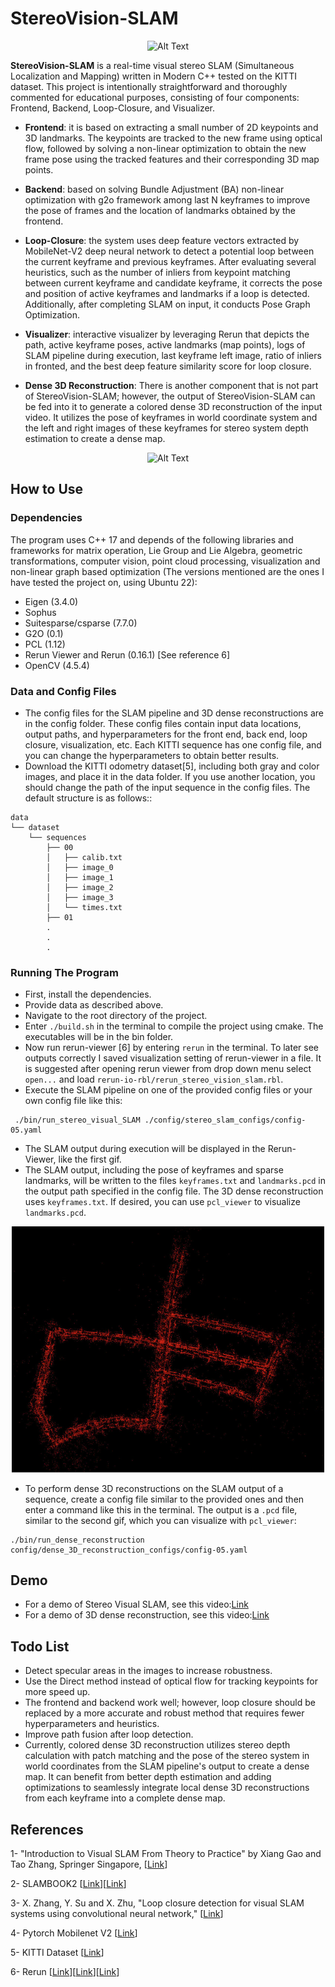 # StereoVision-SLAM

<p align="center">
  <img src="readme-files/Demo-Stereo-Visual-SLAM-Long-ezgif.com-video-to-gif-converter.gif" alt="Alt Text">
</p>

<b>StereoVision-SLAM</b> is a real-time visual stereo SLAM (Simultaneous Localization and Mapping) written in Modern C++ tested on the KITTI dataset. This project is intentionally straightforward and thoroughly commented for educational purposes, consisting of four components: Frontend, Backend, Loop-Closure, and Visualizer.

- <b>Frontend</b>: it is based on extracting a small number of 2D keypoints and 3D landmarks. The keypoints are tracked to the new frame using optical flow, followed by solving a non-linear optimization to obtain the new frame pose using the tracked features and their corresponding 3D map points.

- <b>Backend</b>: based on solving Bundle Adjustment (BA) non-linear optimization with g2o framework among last N keyframes to improve the pose of frames and the location of landmarks obtained by the frontend.

- <b>Loop-Closure</b>: the system uses deep feature vectors extracted by MobileNet-V2 deep neural network to detect a potential loop between the current keyframe and previous keyframes. After evaluating several heuristics, such as the number of inliers from keypoint matching between current keyframe and candidate keyframe, it corrects the pose and position of active keyframes and landmarks if a loop is detected. Additionally, after completing SLAM on input, it conducts Pose Graph Optimization.

- <b>Visualizer</b>: interactive visualizer by leveraging Rerun that depicts the path, active keyframe poses, active landmarks (map points), logs of SLAM pipeline during execution, last keyframe left image, ratio of inliers in fronted, and the best deep feature similarity score for loop closure.

- <b>Dense 3D Reconstruction</b>: There is another component that is not part of StereoVision-SLAM; however, the output of StereoVision-SLAM can be fed into it to generate a colored dense 3D reconstruction of the input video. It utilizes the pose of keyframes in world coordinate system and the left and right images of these keyframes for stereo system depth estimation to create a dense map.

<p align="center">
  <img src="readme-files/Demo-Dense-3D-Reconstruction-ezgif.com-video-to-gif-converter.gif" alt="Alt Text">
</p>


## How to Use

### Dependencies
The program uses C++ 17 and depends of the following libraries and frameworks for matrix operation, Lie Group and Lie Algebra, geometric transformations, computer vision, point cloud processing, visualization and non-linear graph based optimization (The versions mentioned are the ones I have tested the project on, using Ubuntu 22):

- Eigen (3.4.0)
- Sophus
- Suitesparse/csparse (7.7.0)
- G2O (0.1)
- PCL (1.12)
- Rerun Viewer and Rerun (0.16.1)  [See reference 6]
- OpenCV (4.5.4)

### Data and Config Files
- The config files for the SLAM pipeline and 3D dense reconstructions are in the config folder. These config files contain input data locations, output paths, and hyperparameters for the front end, back end, loop closure, visualization, etc. Each KITTI sequence has one config file, and you can change the hyperparameters to obtain better results.
- Download the KITTI odometry dataset[5], including both gray and color images, and place it in the data folder. If you use another location, you should change the path of the input sequence in the config files. The default structure is as follows::

```
data
└── dataset
    └── sequences
        ├── 00
        │   ├── calib.txt
        │   ├── image_0
        │   ├── image_1
        │   ├── image_2
        │   ├── image_3
        │   └── times.txt
        ├── 01
        .
        .
        .
```

### Running The Program

- First, install the dependencies.
- Provide data as described above.
- Navigate to the root directory of the project.
- Enter `./build.sh` in the terminal to compile the project using cmake. The executables will be in the bin folder.
- Now run rerun-viewer [6] by entering `rerun` in the terminal. To later see outputs correctly I saved visualization setting of rerun-viewer in a file. It is suggested after opening rerun viewer from drop down menu select `open...` and load `rerun-io-rbl/rerun_stereo_vision_slam.rbl`.
- Execute the SLAM pipeline on one of the provided config files or your own config file like this:
```
 ./bin/run_stereo_visual_SLAM ./config/stereo_slam_configs/config-05.yaml 
``` 
- The SLAM output during execution will be displayed in the Rerun-Viewer, like the first gif.
- The SLAM output, including the pose of keyframes and sparse landmarks, will be written to the files `keyframes.txt` and `landmarks.pcd` in the output path specified in the config file. The 3D dense reconstruction uses `keyframes.txt`. If desired, you can use `pcl_viewer` to visualize `landmarks.pcd`.
<p align="center">
  <img src="readme-files/SLAM-lanmarks-sparse.jpg" alt="Alt Text"  width="500">
</p>

- To perform dense 3D reconstructions on the SLAM output of a sequence, create a config file similar to the provided ones and then enter a command like this in the terminal. The output is a `.pcd` file, similar to the second gif, which you can visualize with `pcl_viewer`:
```
./bin/run_dense_reconstruction config/dense_3D_reconstruction_configs/config-05.yaml
```

## Demo
- For a demo of Stereo Visual SLAM, see this video:[Link](https://youtu.be/RwKpA9GsXdk)
- For a demo of 3D dense reconstruction, see this video:[Link](https://youtu.be/MN_yaq5I84A)

## Todo List
- Detect specular areas in the images to increase robustness.
- Use the Direct method instead of optical flow for tracking keypoints for more speed up.
- The frontend and backend work well; however, loop closure should be replaced by a more accurate and robust method that requires fewer hyperparameters and heuristics.
- Improve path fusion after loop detection.
- Currently, colored dense 3D reconstruction utilizes stereo depth calculation with patch matching and the pose of the stereo system in world coordinates from the SLAM pipeline's output to create a dense map. It can benefit from better depth estimation and adding optimizations to seamlessly integrate local dense 3D reconstructions from each keyframe into a complete dense map.

## References
1- "Introduction to Visual SLAM From Theory to Practice" by  Xiang Gao and Tao Zhang, Springer Singapore, [[Link](https://link.springer.com/book/10.1007/978-981-16-4939-4)]

2- SLAMBOOK2 [[Link](https://github.com/gaoxiang12/slambook2/tree/master)][[Link](https://github.com/gaoxiang12/slambook2/tree/master/ch13)]

3- X. Zhang, Y. Su and X. Zhu, "Loop closure detection for visual SLAM systems using convolutional neural network," [[Link](https://ieeexplore.ieee.org/document/8082072)]

4- Pytorch Mobilenet V2 [[Link](https://pytorch.org/hub/pytorch_vision_mobilenet_v2/)]

5- KITTI Dataset [[Link](https://www.cvlibs.net/datasets/kitti/eval_odometry.php)]

6- Rerun [[Link](https://rerun.io/)][[Link](https://rerun.io/docs/getting-started/installing-viewer)][[Link](https://github.com/rerun-io/rerun)]